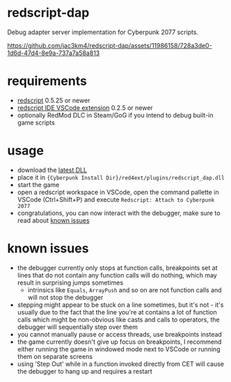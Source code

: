 # redscript-dap
Debug adapter server implementation for Cyberpunk 2077 scripts.

https://github.com/jac3km4/redscript-dap/assets/11986158/728a3de0-1d6d-47d4-8e9a-737a7a58a813

# requirements
- [redscript](https://github.com/jac3km4/redscript) 0.5.25 or newer
- [redscript IDE VSCode extension](https://marketplace.visualstudio.com/items?itemName=jac3km4.redscript-ide-vscode) 0.2.5 or newer
- optionally RedMod DLC in Steam/GoG if you intend to debug built-in game scripts

# usage
- download the [latest DLL](https://github.com/jac3km4/redscript-dap/releases/latest) 
- place it in `{Cyberpunk Install Dir}/red4ext/plugins/redscript_dap.dll`
- start the game
- open a redscript workspace in VSCode, open the command pallette in VSCode (Ctrl+Shift+P) and execute `Redscript: Attach to Cyberpunk 2077`
- congratulations, you can now interact with the debugger, make sure to read about [known issues](#known-issues)

# known issues
- the debugger currently only stops at function calls, breakpoints set at lines that do not contain
  any function calls will do nothing, which may result in surprising jumps sometimes
    - intrinsics like `Equals`, `ArrayPush` and so on are not function calls and will not stop the
      debugger
- stepping might appear to be stuck on a line sometimes, but it's not - it's usually due to the
  fact that the line you're at contains a lot of function calls which might be non-obvious like
  casts and calls to operators, the debugger will sequentially step over them
- you cannot manually pause or access threads, use breakpoints instead
- the game currently doesn't give up focus on breakpoints, I recommend either running the
  game in windowed mode next to VSCode or running them on separate screens
- using 'Step Out' while in a function invoked directly from CET will cause the debugger to hang up
  and requires a restart
